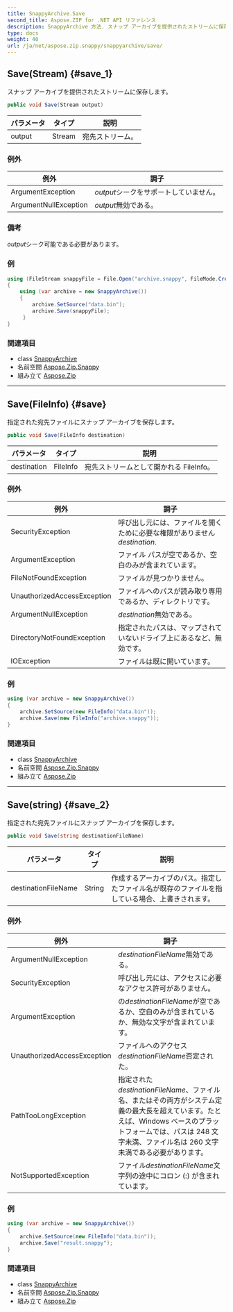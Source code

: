 ```yaml
---
title: SnappyArchive.Save
second_title: Aspose.ZIP for .NET API リファレンス
description: SnappyArchive 方法. スナップ アーカイブを提供されたストリームに保存します
type: docs
weight: 40
url: /ja/net/aspose.zip.snappy/snappyarchive/save/
---
```

## Save(Stream) {#save_1}

スナップ アーカイブを提供されたストリームに保存します。

```csharp
public void Save(Stream output)
```

| パラメータ | タイプ | 説明 |
| --- | --- | --- |
| output | Stream | 宛先ストリーム。 |

### 例外

| 例外 | 調子 |
| --- | --- |
| ArgumentException | *output*シークをサポートしていません。 |
| ArgumentNullException | *output*無効である。 |

### 備考

*output*シーク可能である必要があります。

### 例

```csharp
using (FileStream snappyFile = File.Open("archive.snappy", FileMode.Create))
{
    using (var archive = new SnappyArchive())
    {
        archive.SetSource("data.bin");
        archive.Save(snappyFile);
     }
}
```

### 関連項目

* class [SnappyArchive](../)
* 名前空間 [Aspose.Zip.Snappy](../../snappyarchive/)
* 組み立て [Aspose.Zip](../../../)

---

## Save(FileInfo) {#save}

指定された宛先ファイルにスナップ アーカイブを保存します。

```csharp
public void Save(FileInfo destination)
```

| パラメータ | タイプ | 説明 |
| --- | --- | --- |
| destination | FileInfo | 宛先ストリームとして開かれる FileInfo。 |

### 例外

| 例外 | 調子 |
| --- | --- |
| SecurityException | 呼び出し元には、ファイルを開くために必要な権限がありません*destination*. |
| ArgumentException | ファイル パスが空であるか、空白のみが含まれています。 |
| FileNotFoundException | ファイルが見つかりません。 |
| UnauthorizedAccessException | ファイルへのパスが読み取り専用であるか、ディレクトリです。 |
| ArgumentNullException | *destination*無効である。 |
| DirectoryNotFoundException | 指定されたパスは、マップされていないドライブ上にあるなど、無効です。 |
| IOException | ファイルは既に開いています。 |

### 例

```csharp
using (var archive = new SnappyArchive()) 
{
    archive.SetSource(new FileInfo("data.bin"));
    archive.Save(new FileInfo("archive.snappy"));
}
```

### 関連項目

* class [SnappyArchive](../)
* 名前空間 [Aspose.Zip.Snappy](../../snappyarchive/)
* 組み立て [Aspose.Zip](../../../)

---

## Save(string) {#save_2}

指定された宛先ファイルにスナップ アーカイブを保存します。

```csharp
public void Save(string destinationFileName)
```

| パラメータ | タイプ | 説明 |
| --- | --- | --- |
| destinationFileName | String | 作成するアーカイブのパス。指定したファイル名が既存のファイルを指している場合、上書きされます。 |

### 例外

| 例外 | 調子 |
| --- | --- |
| ArgumentNullException | *destinationFileName*無効である。 |
| SecurityException | 呼び出し元には、アクセスに必要なアクセス許可がありません。 |
| ArgumentException | の*destinationFileName*が空であるか、空白のみが含まれているか、無効な文字が含まれています。 |
| UnauthorizedAccessException | ファイルへのアクセス*destinationFileName*否定された。 |
| PathTooLongException | 指定された*destinationFileName*、ファイル名、またはその両方がシステム定義の最大長を超えています。たとえば、Windows ベースのプラットフォームでは、パスは 248 文字未満、ファイル名は 260 文字未満である必要があります。 |
| NotSupportedException | ファイル*destinationFileName*文字列の途中にコロン (:) が含まれています。 |

### 例

```csharp
using (var archive = new SnappyArchive()) 
{
    archive.SetSource(new FileInfo("data.bin"));
    archive.Save("result.snappy");
}
```

### 関連項目

* class [SnappyArchive](../)
* 名前空間 [Aspose.Zip.Snappy](../../snappyarchive/)
* 組み立て [Aspose.Zip](../../../)


